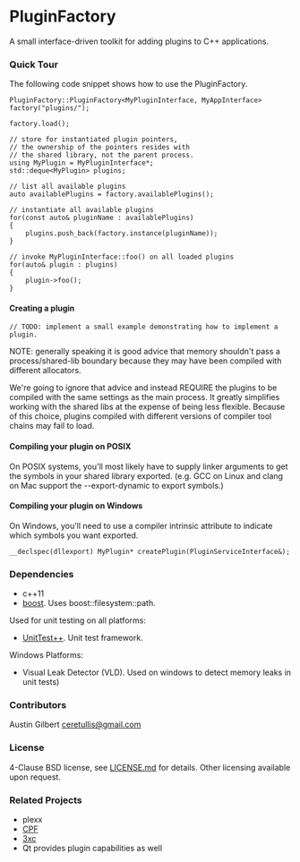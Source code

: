 # PluginFactory

A small interface-driven toolkit for adding plugins to C++ applications. 

### Quick Tour

The following code snippet shows how to use the PluginFactory.

    PluginFactory::PluginFactory<MyPluginInterface, MyAppInterface> factory("plugins/");
    
    factory.load();

    // store for instantiated plugin pointers,
    // the ownership of the pointers resides with 
    // the shared library, not the parent process.
    using MyPlugin = MyPluginInterface*;
    std::deque<MyPlugin> plugins;

    // list all available plugins
    auto availablePlugins = factory.availablePlugins();

    // instantiate all available plugins
    for(const auto& pluginName : availablePlugins)
    {
    	plugins.push_back(factory.instance(pluginName));
    }

    // invoke MyPluginInterface::foo() on all loaded plugins
    for(auto& plugin : plugins)
    {
    	plugin->foo();
    }

#### Creating a plugin

    // TODO: implement a small example demonstrating how to implement a plugin. 

NOTE: generally speaking it is good advice that memory shouldn't pass a process/shared-lib
boundary because they may have been compiled with different allocators.

We're going to ignore that advice and instead REQUIRE the plugins to be compiled
with the same settings as the main process. It greatly simplifies working with
the shared libs at the expense of being less flexible. Because of this choice, plugins
compiled with different versions of compiler tool chains may fail to load. 

#### Compiling your plugin on POSIX 

On POSIX systems, you'll most likely have to supply linker arguments to get the symbols in your shared library exported. (e.g. GCC on Linux and clang on Mac support the --export-dynamic to export symbols.)

#### Compiling your plugin on Windows 

On Windows, you'll need to use a compiler intrinsic attribute to indicate which symbols you want exported. 

    __declspec(dllexport) MyPlugin* createPlugin(PluginServiceInterface&);

### Dependencies 

- c++11
- [boost](http://boost.org). Uses boost::filesystem::path.

Used for unit testing on all platforms:

- [UnitTest++](https://github.com/unittest-cpp/unittest-cpp). Unit test framework.

Windows Platforms:

- Visual Leak Detector (VLD). Used on windows to detect memory leaks in unit tests)

### Contributors 

Austin Gilbert <ceretullis@gmail.com>

### License

4-Clause BSD license, see [LICENSE.md](LICENSE.md) for details. Other licensing available upon request. 

### Related Projects 

- plexx
- [CPF](http://sourceforge.net/projects/cpp-plugin/)
- [3xc](https://github.com/rhcad/x3c)
- Qt provides plugin capabilities as well
